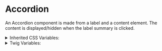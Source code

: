 <!-- This is the general documentation layout. Add or remove any sections as needed, but try to stay consistent across components. -->

# Accordion

An Accordion component is made from a label and a content element. The content is displayed/hidden when the label summary is clicked.

<details>
  <summary>Inherited CSS Variables:</summary>
  - `--name`: Variant name.
  - `--heading-color`: Summary color.
  - `--accent-color`: For the arrow icon color.
</details>

<details>
  <summary>Twig Variables:</summary>
  ```
  variant: "default",
    items: [
      {
        label: "Text String",
        content: "rendered content",
      },
      {
        label: "Text String",
        content: "rendered content",
      },
      {
        label: "Text String",
        content: "rendered content",
      },
      ...
    ],
    attributes: new drupalAttribute()
  ```
</details>
